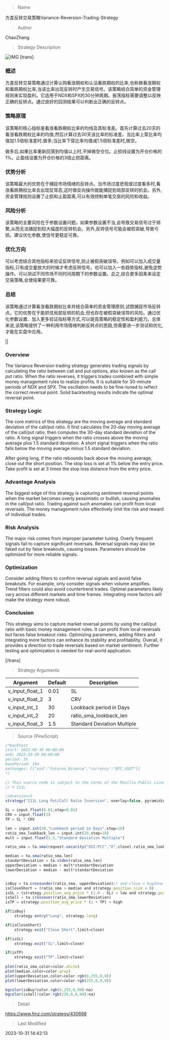 
> Name

方差反转交易策略Variance-Reversion-Trading-Strategy

> Author

ChaoZhang

> Strategy Description

![IMG](https://www.fmz.com/upload/asset/124add98502a6f7844f.png)
[trans]


### 概述

方差反转交易策略通过计算认购看涨期权和认沽看跌期权的比率,也称做看涨期权 和看跌期权比率,当该比率出现反转时产生交易信号。该策略结合简单的资金管理规则来实现盈利。它适用于NDX和SPX的30分钟周期。振荡指标需要调整以反映正确的反转点。通过良好的回测结果可以判断出正确的反转点。

### 策略原理

该策略的核心指标是看涨看跌期权比率的均线及其标准差。首先计算过去20天的看涨看跌期权比率的均值,然后计算过去30天该比率的标准差。当比率上穿比率均值加1.5倍标准差时,做多;当比率下穿比率均值减1.5倍标准差时,做空。

做多后,如果比率重新回落到均值以上时,平掉做空仓位。止损线设置为开仓价格的1%。止盈线设置为开仓价格的3倍止损距离。

### 优势分析

该策略最大的优势在于捕捉市场情绪的反转点。当市场过度悲观或过度看多时,看涨看跌期权比率会出现反常态,这时做反向操作就能捕捉到局部反转的机会。另外,资金管理规则设置了止损和止盈距离,可以有效控制单笔交易的风险和收益。

### 风险分析

该策略的主要风险在于参数设置问题。如果参数设置不当,会导致交易信号过于频繁,从而无法捕捉到较大幅度的反转机会。另外,反转信号可能会被假突破,导致亏损。建议优化参数,使信号更稳定可靠。

### 优化方向

可以考虑结合其他指标来验证反转信号,防止被假突破误导。例如可以加入成交量指标,只有成交量放大的时候才考虑反转信号。也可以加入一些趋势指标,避免逆势操作。可以测试不同市场不同时间周期下的参数设置。总之,综合更多因素来设定交易策略,会使结果更可靠。

### 总结

该策略通过计算看涨看跌期权比率并结合简单的资金管理原则,试图捕捉市场反转点。它的优势在于能抓住局部反转的机会,但也存在被假突破误导的风险。通过优化参数设置、加入更多验证指标等方式,可以提高策略的稳定性和盈利能力。总体来说,该策略提供了一种利用市场情绪判断反转点的思路,但需要进一步测试和优化,才能在实盘中应用。


||


### Overview

The Variance Reversion trading strategy generates trading signals by calculating the ratio between call and put options, also known as the call put ratio. When the ratio reverses, it triggers trades combined with simple money management rules to realize profits. It is suitable for 30-minute periods of NDX and SPX. The oscillation needs to be fine-tuned to reflect the correct reversal point. Solid backtesting results indicate the optimal reversal point.

### Strategy Logic  

The core metrics of this strategy are the moving average and standard deviation of the call/put ratio. It first calculates the 20-day moving average of the call/put ratio, then computes the 30-day standard deviation of the ratio. A long signal triggers when the ratio crosses above the moving average plus 1.5 standard deviation. A short signal triggers when the ratio falls below the moving average minus 1.5 standard deviation.

After going long, if the ratio rebounds back above the moving average, close out the short position. The stop loss is set at 1% below the entry price. Take profit is set at 3 times the stop loss distance from the entry price.

### Advantage Analysis

The biggest edge of this strategy is capturing sentiment reversal points when the market becomes overly pessimistic or bullish, causing anomalies in the call/put ratio. Trading against such anomalies can profit from local reversals. The money management rules effectively limit the risk and reward of individual trades.

### Risk Analysis

The major risk comes from improper parameter tuning. Overly frequent signals fail to capture significant reversals. Reversal signals may also be faked out by false breakouts, causing losses. Parameters should be optimized for more reliable signals.

### Optimization 

Consider adding filters to confirm reversal signals and avoid false breakouts. For example, only consider signals when volume amplifies. Trend filters could also avoid countertrend trades. Optimal parameters likely vary across different markets and time frames. Integrating more factors will make the strategy more robust.

### Conclusion

This strategy aims to capture market reversal points by using the call/put ratio with basic money management rules. It can profit from local reversals but faces false breakout risks. Optimizing parameters, adding filters and integrating more factors can enhance its stability and profitability. Overall, it provides a direction to trade reversals based on market sentiment. Further testing and optimization is needed for real-world application.

[/trans]

> Strategy Arguments



|Argument|Default|Description|
|----|----|----|
|v_input_float_1|0.01|SL|
|v_input_float_2|3|CRV|
|v_input_int_1|30|Lookback period in Days|
|v_input_int_2|20|ratio_sma_lookback_len|
|v_input_float_3|1.5|Standard Deviation Multiple|


> Source (PineScript)

``` javascript
/*backtest
start: 2023-09-30 00:00:00
end: 2023-10-30 00:00:00
period: 1h
basePeriod: 15m
exchanges: [{"eid":"Futures_Binance","currency":"BTC_USDT"}]
*/

// This source code is subject to the terms of the Mozilla Public License 2.0 at https://mozilla.org/MPL/2.0/
// © I11L

//@version=5
strategy("I11L Long Put/Call Ratio Inversion", overlay=false, pyramiding=1, default_qty_value=10000, initial_capital=10000, default_qty_type=strategy.cash)

SL = input.float(0.01,step=0.01)
CRV = input.float(3)
TP = SL * CRV

len = input.int(30,"Lookback period in Days",step=10)
ratio_sma_lookback_len = input.int(20,step=10)
mult = input.float(1.5,"Standard Deviation Multiple")

ratio_sma = ta.sma(request.security("USI:PCC","D",close),ratio_sma_lookback_len)

median = ta.sma(ratio_sma,len)
standartDeviation = ta.stdev(ratio_sma,len)
upperDeviation = median + mult*standartDeviation
lowerDeviation = median - mult*standartDeviation


isBuy = ta.crossunder(ratio_sma, upperDeviation)// and close < buyZone
isCloseShort = (ratio_sma > median and strategy.position_size < 0)
isSL = (strategy.position_avg_price * (1.0 - SL) > low and strategy.position_size > 0) or (strategy.position_avg_price * (1.0 + SL) < high and strategy.position_size < 0)
isSell = ta.crossover(ratio_sma,lowerDeviation) 
isTP = strategy.position_avg_price * (1 + TP) < high

if(isBuy)
    strategy.entry("Long", strategy.long)

if(isCloseShort)
    strategy.exit("Close Short",limit=close)

if(isSL)
    strategy.exit("SL",limit=close)

if(isTP)
    strategy.exit("TP",limit=close)
    
plot(ratio_sma,color=color.white)
plot(median,color=color.gray)
plot(upperDeviation,color=color.rgb(0,255,0,0))
plot(lowerDeviation,color=color.rgb(255,0,0,0))

bgcolor(isBuy?color.rgb(0,255,0,90):na)
bgcolor(isSell?color.rgb(255,0,0,90):na)

```

> Detail

https://www.fmz.com/strategy/430668

> Last Modified

2023-10-31 14:42:13

